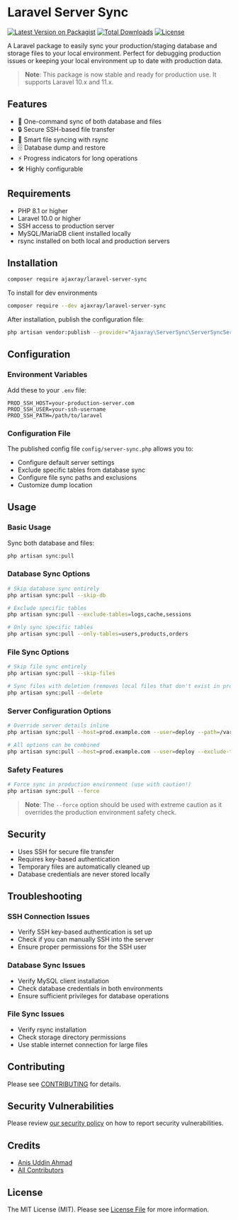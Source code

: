 # Laravel Server Sync

[![Latest Version on Packagist](https://img.shields.io/packagist/v/ajaxray/laravel-server-sync.svg?style=flat-square)](https://packagist.org/packages/ajaxray/laravel-server-sync)
[![Total Downloads](https://img.shields.io/packagist/dt/ajaxray/laravel-server-sync.svg?style=flat-square)](https://packagist.org/packages/ajaxray/laravel-server-sync)
[![License](https://img.shields.io/packagist/l/ajaxray/laravel-server-sync.svg?style=flat-square)](https://packagist.org/packages/ajaxray/laravel-server-sync)

A Laravel package to easily sync your production/staging database and storage files to your local environment. Perfect for debugging production issues or keeping your local environment up to date with production data.

> **Note**: This package is now stable and ready for production use. It supports Laravel 10.x and 11.x.

## Features

- 🔄 One-command sync of both database and files
- 🔒 Secure SSH-based file transfer
- 📁 Smart file syncing with rsync
- 🗄️ Database dump and restore
- ⚡ Progress indicators for long operations
- 🛠️ Highly configurable

## Requirements

- PHP 8.1 or higher
- Laravel 10.0 or higher
- SSH access to production server
- MySQL/MariaDB client installed locally
- rsync installed on both local and production servers

## Installation

```bash
composer require ajaxray/laravel-server-sync
```

To install for dev environments
```bash
composer require --dev ajaxray/laravel-server-sync
```

After installation, publish the configuration file:

```bash
php artisan vendor:publish --provider="Ajaxray\ServerSync\ServerSyncServiceProvider"
```

## Configuration

### Environment Variables

Add these to your `.env` file:

```env
PROD_SSH_HOST=your-production-server.com
PROD_SSH_USER=your-ssh-username
PROD_SSH_PATH=/path/to/laravel
```

### Configuration File

The published config file `config/server-sync.php` allows you to:

- Configure default server settings
- Exclude specific tables from database sync
- Configure file sync paths and exclusions
- Customize dump location

## Usage

### Basic Usage

Sync both database and files:

```bash
php artisan sync:pull
```

### Database Sync Options

```bash
# Skip database sync entirely
php artisan sync:pull --skip-db

# Exclude specific tables
php artisan sync:pull --exclude-tables=logs,cache,sessions

# Only sync specific tables
php artisan sync:pull --only-tables=users,products,orders
```

### File Sync Options

```bash
# Skip file sync entirely
php artisan sync:pull --skip-files

# Sync files with deletion (removes local files that don't exist in production)
php artisan sync:pull --delete
```

### Server Configuration Options

```bash
# Override server details inline
php artisan sync:pull --host=prod.example.com --user=deploy --path=/var/www/app

# All options can be combined
php artisan sync:pull --host=prod.example.com --user=deploy --exclude-tables=logs --delete
```

### Safety Features

```bash
# Force sync in production environment (use with caution!)
php artisan sync:pull --force
```

> **Note**: The `--force` option should be used with extreme caution as it overrides the production environment safety check.

## Security

- Uses SSH for secure file transfer
- Requires key-based authentication
- Temporary files are automatically cleaned up
- Database credentials are never stored locally

## Troubleshooting

### SSH Connection Issues

- Verify SSH key-based authentication is set up
- Check if you can manually SSH into the server
- Ensure proper permissions for the SSH user

### Database Sync Issues

- Verify MySQL client installation
- Check database credentials in both environments
- Ensure sufficient privileges for database operations

### File Sync Issues

- Verify rsync installation
- Check storage directory permissions
- Use stable internet connection for large files

## Contributing

Please see [CONTRIBUTING](CONTRIBUTING.md) for details.

## Security Vulnerabilities

Please review [our security policy](../../security/policy) on how to report security vulnerabilities.

## Credits

- [Anis Uddin Ahmad](https://github.com/ajaxray)
- [All Contributors](../../contributors)

## License

The MIT License (MIT). Please see [License File](LICENSE.md) for more information. 